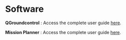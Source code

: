 # Software

**QGroundcontrol** : Access the complete user guide [here](https://docs.qgroundcontrol.com/en/).

**Mission Planner** : Access the complete user guide [here](http://ardupilot.org/planner/docs/mission-planner-overview.html). 

